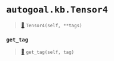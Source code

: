 # `autogoal.kb.Tensor4`

> [📝](https://github.com/autogal/autogoal/blob/master/autogoal/kb/_data.py#L481)
> `Tensor4(self, **tags)`

### `get_tag`

> [📝](https://github.com/autogoal/autogoal/blob/master/autogoal/kb/_data.py#L283)
> `get_tag(self, tag)`

